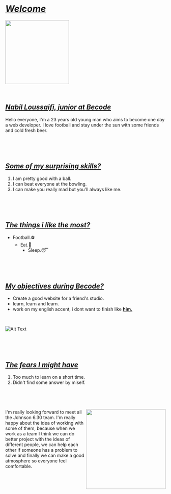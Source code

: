 

# <u>***Welcome***</u>

<img src="https://avatars.githubusercontent.com/u/82761487?v=4" width="200">

&nbsp;

## <u>*Nabil Loussaifi, junior at Becode*</u>




 Hello everyone, I'm a 23 years old young man who aims to become one day a web developer. I love football and stay under the sun with some friends and cold fresh beer.

&nbsp;

&nbsp;

## <u>*Some of my surprising skills?*</u>
1. I am pretty good with a ball.
2. I can beat everyone at the bowling.
3. I can make you really mad but you'll always like me.

&nbsp;

&nbsp;

## <u>*The things i like the most?*</u>
- Football.⚽️
  - Eat.🍕
    - Sleep.😴

&nbsp;

&nbsp;

## <u>*My objectives during Becode?*</u>
- Create a good website for a friend's studio.
- learn, learn and learn.
- work on my english accent, i dont want to finish like **[him.](https://www.youtube.com/watch?v=M2wyG8Kt3fA)**

&nbsp;

![Alt Text](https://thumbs.gfycat.com/CrispFirstAurochs-max-1mb.gif) 

&nbsp;

&nbsp;

## <u>*The fears I might have*</u>
1. Too much to learn on a short time.
2. Didn't find some answer by miself.

&nbsp;

&nbsp;

<img src="https://media.giphy.com/media/100PgquHm9j3sQ/giphy.gif" width="250" align=right>

I'm really looking forward to meet all the Johnson 6.30 team. I'm really happy about the idea of working with some of them, because when we work as a team I think we can do better project with the ideas of different people, we can help each other if someone has a problem to solve and finally we can make a good atmosphere so everyone feel comfortable.